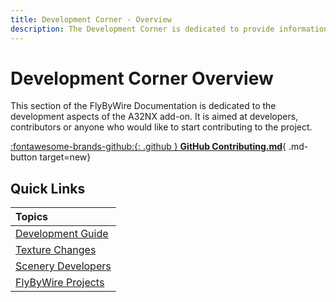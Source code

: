 ```yaml
---
title: Development Corner - Overview
description: The Development Corner is dedicated to provide information about the various FlyByWire projects and how to contribute.
---
```


<link rel="stylesheet" href="../../../stylesheets/toc-tables.css">

# Development Corner Overview

This section of the FlyByWire Documentation is dedicated to the development aspects of the A32NX add-on. It is aimed at developers, contributors or anyone who would like to start contributing to the project.

[:fontawesome-brands-github:{: .github } **GitHub Contributing.md**](https://github.com/flybywiresim/a32nx/blob/master/.github/Contributing.md){ .md-button target=new}

## Quick Links

| Topics                                      |
|:--------------------------------------------|
| [Development Guide](dev-guide/index.md)     |
| [Texture Changes](texture-changes.md)       |
| [Scenery Developers](scenery-developers.md) |
| [FlyByWire Projects](development-projects/) |

